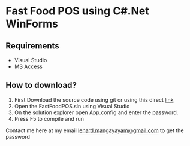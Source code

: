 # Fast Food POS using C#.Net WinForms

## Requirements
- Visual Studio
- MS Access

## How to download?
1. First Download the source code using git or using this direct [link](https://github.com/lenard123/fastfood-pos-csharp/archive/refs/heads/main.zip)
2. Open the FastFoodPOS.sln using Visual Studio
3. On the solution explorer open App.config and enter the password.
4. Press F5 to compile and run

Contact me here at my email lenard.mangayayam@gmail.com
to get the password